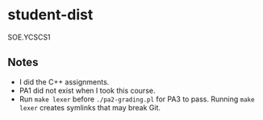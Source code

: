 # student-dist

SOE.YCSCS1

## Notes

- I did the C++ assignments.
- PA1 did not exist when I took this course.
- Run `make lexer` before `./pa2-grading.pl` for PA3 to pass. Running `make lexer` creates symlinks that may break Git.

